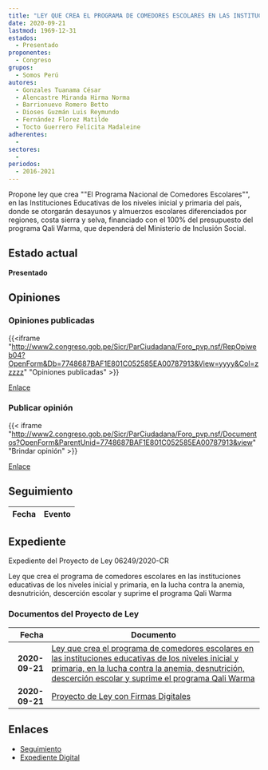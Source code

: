 ```yaml
---
title: "LEY QUE CREA EL PROGRAMA DE COMEDORES ESCOLARES EN LAS INSTITUCIONES EDUCATIVAS DE LOS NIVELES DE INICIAL Y PRIMARIA, EN LA LUCHA CONTRA LA ANEMIA, DESNUTRICIÓN, DESCERCIÓN ESCOLAR Y SUPRIME EL PROGRAMA QALI WARMA"
date: 2020-09-21
lastmod: 1969-12-31
estados: 
  - Presentado
proponentes: 
  - Congreso
grupos: 
  - Somos Perú
autores: 
  - Gonzales Tuanama César
  - Alencastre Miranda Hirma Norma
  - Barrionuevo Romero Betto
  - Dioses Guzmán Luis Reymundo
  - Fernández Florez Matilde
  - Tocto Guerrero Felícita Madaleine
adherentes: 
  - 
sectores: 
  - 
periodos: 
  - 2016-2021
---
```


Propone ley que crea ""El Programa Nacional de Comedores Escolares"", en las Instituciones Educativas de los niveles inicial y primaria del país, donde se otorgarán desayunos y almuerzos escolares diferenciados por regiones, costa sierra y selva, financiado con el 100% del presupuesto del programa Qali Warma, que dependerá del Ministerio de Inclusión Social.


## Estado actual

**Presentado**

## Opiniones

### Opiniones publicadas

{{<iframe "http://www2.congreso.gob.pe/Sicr/ParCiudadana/Foro_pvp.nsf/RepOpiweb04?OpenForm&Db=7748687BAF1E801C052585EA00787913&View=yyyy&Col=zzzzz" "Opiniones publicadas" >}}

[Enlace](http://www2.congreso.gob.pe/Sicr/ParCiudadana/Foro_pvp.nsf/RepOpiweb04?OpenForm&Db=7748687BAF1E801C052585EA00787913&View=yyyy&Col=zzzzz)
### Publicar opinión

{{< iframe "http://www2.congreso.gob.pe/Sicr/ParCiudadana/Foro_pvp.nsf/Documentos?OpenForm&ParentUnid=7748687BAF1E801C052585EA00787913&view" "Brindar opinión" >}}

[Enlace](http://www2.congreso.gob.pe/Sicr/ParCiudadana/Foro_pvp.nsf/Documentos?OpenForm&ParentUnid=7748687BAF1E801C052585EA00787913&view)

## Seguimiento

| Fecha | Evento |
|------:|--------|


## Expediente

Expediente del Proyecto de Ley 06249/2020-CR

Ley que crea el programa de comedores escolares en las instituciones educativas de los niveles inicial y primaria, en la lucha contra la anemia, desnutrición, descerción escolar y suprime el programa Qali Warma


### Documentos del Proyecto de Ley

| Fecha | Documento |
|------:|--------|
| **2020-09-21** | [Ley que crea el programa de comedores escolares en las instituciones educativas de los niveles inicial y primaria, en la lucha contra la anemia, desnutrición, descerción escolar y suprime el programa Qali Warma](http://www.leyes.congreso.gob.pe/Documentos/2016_2021/Proyectos_de_Ley_y_de_Resoluciones_Legislativas/PL06249-20200921.pdf) |
| **2020-09-21** | [Proyecto de Ley con Firmas Digitales](http://www.leyes.congreso.gob.pe/Documentos/2016_2021/Proyectos_de_Ley_y_de_Resoluciones_Legislativas/Proyectos_Firmas_digitales/PL06249.pdf) |

## Enlaces 

- [Seguimiento](http://www2.congreso.gob.pe/Sicr/TraDocEstProc/CLProLey2016.nsf/f7fff46988ca05b1052578e100829cc7/92f6920630822ed3052585eb001452e0?OpenDocument)
- [Expediente Digital](http://www2.congreso.gob.pe/Sicr/TraDocEstProc/CLProLey2016.nsf/f7fff46988ca05b1052578e100829cc7/92f6920630822ed3052585eb001452e0?OpenDocument&Click=05257FB7005EB655.eb71d0cf91d8294e05256cdf006b5706/$Body/0.1C6C)
